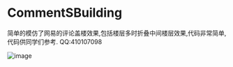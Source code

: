 # CommentSBuilding
简单的模仿了网易的评论盖楼效果,包括楼层多时折叠中间楼层效果,代码非常简单,代码供同学们参考.
QQ:410107098

![image](https://github.com/gaohongpeng/CommentSBuilding/blob/master/GHPCommentBuilding/GHP/gailou.gif?raw=true)
